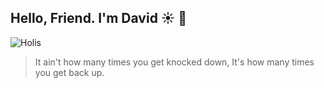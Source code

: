## Hello, Friend. I'm David ☀️ 👋
![Holis](https://c.tenor.com/ftqs42Yna-oAAAAi/mochi-mochi-hello-white-mochi-mochi.gif)
>It ain't how many times you get knocked down,
>It's how many times you get back up.



<!--
**YuutoG/YuutoG** is a ✨ _special_ ✨ repository because its `README.md` (this file) appears on your GitHub profile.

Here are some ideas to get you started:

- 🔭 I’m currently working on ...
- 🌱 I’m currently learning ...
- 👯 I’m looking to collaborate on ...
- 🤔 I’m looking for help with ...
- 💬 Ask me about ...
- 📫 How to reach me: ...
- 😄 Pronouns: ...
- ⚡ Fun fact: ...
-->
